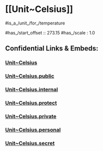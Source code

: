 
# [[Unit~Celsius]] 

#is_a_/unit_/for_/temperature 

#has_/start_offset :: 273.15 
#has_/scale : 1.0


## Confidential Links & Embeds: 

### [Unit~Celsius](/_Standards/Unit/SI-Unit/derived_Unit/Unit~Celsius.md) 

### [Unit~Celsius.public](/_public/Unit/SI-Unit/derived_Unit/Unit~Celsius.public.md) 

### [Unit~Celsius.internal](/_internal/Unit/SI-Unit/derived_Unit/Unit~Celsius.internal.md) 

### [Unit~Celsius.protect](/_protect/Unit/SI-Unit/derived_Unit/Unit~Celsius.protect.md) 

### [Unit~Celsius.private](/_private/Unit/SI-Unit/derived_Unit/Unit~Celsius.private.md) 

### [Unit~Celsius.personal](/_personal/Unit/SI-Unit/derived_Unit/Unit~Celsius.personal.md) 

### [Unit~Celsius.secret](/_secret/Unit/SI-Unit/derived_Unit/Unit~Celsius.secret.md)

